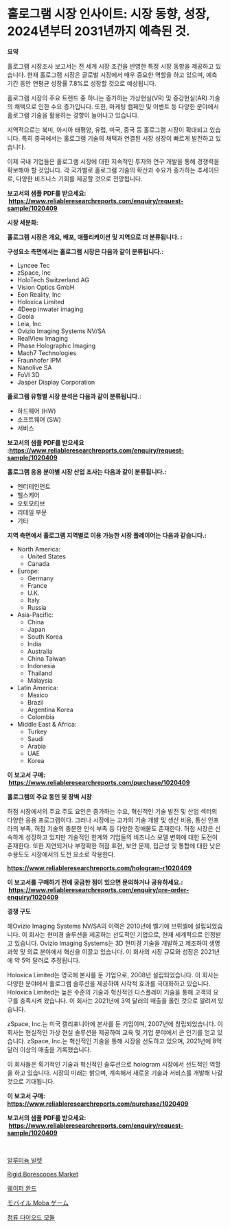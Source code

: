 <p><h1>홀로그램 시장 인사이트: 시장 동향, 성장, 2024년부터 2031년까지 예측된 것.</h1></p><p><strong>요약</strong></p>
<p><p>홀로그램 시장조사 보고서는 전 세계 시장 조건을 반영한 특정 시장 동향을 제공하고 있습니다. 현재 홀로그램 시장은 글로벌 시장에서 매우 중요한 역할을 하고 있으며, 예측 기간 동안 연평균 성장률 7.8%로 성장할 것으로 예상됩니다. </p><p>홀로그램 시장의 주요 트렌드 중 하나는 증가하는 가상현실(VR) 및 증강현실(AR) 기술의 채택으로 인한 수요 증가입니다. 또한, 마케팅 캠페인 및 이벤트 등 다양한 분야에서 홀로그램 기술을 활용하는 경향이 늘어나고 있습니다.</p><p>지역적으로는 북미, 아시아 태평양, 유럽, 미국, 중국 등 홀로그램 시장이 확대되고 있습니다. 특히 중국에서는 홀로그램 기술의 채택과 연결된 시장 성장이 빠르게 발전하고 있습니다.</p><p>이제 국내 기업들은 홀로그램 시장에 대한 지속적인 투자와 연구 개발을 통해 경쟁력을 확보해야 할 것입니다. 각 국가별로 홀로그램 기술의 확산과 수요가 증가하는 추세이므로, 다양한 비즈니스 기회를 제공할 것으로 전망됩니다.</p></p>
<p><strong>보고서의 샘플 PDF를 받으세요: &nbsp;<a href="https://www.reliableresearchreports.com/enquiry/request-sample/1020409">https://www.reliableresearchreports.com/enquiry/request-sample/1020409</a></strong></p>
<p><strong>시장 세분화:</strong></p>
<p><strong> 홀로그램 시장은 개요, 배포, 애플리케이션 및 지역으로 더 분류됩니다. :</strong></p>
<p><strong>구성요소 측면에서는 홀로그램 시장은 다음과 같이 분류됩니다.:</strong></p>
<p><ul><li>Lyncee Tec</li><li>zSpace, Inc</li><li>HoloTech Switzerland AG</li><li>Vision Optics GmbH</li><li>Eon Reality, Inc</li><li>Holoxica Limited</li><li>4Deep inwater imaging</li><li>Geola</li><li>Leia, Inc</li><li>Ovizio Imaging Systems NV/SA</li><li>RealView Imaging</li><li>Phase Holographic Imaging</li><li>Mach7 Technologies</li><li>Fraunhofer IPM</li><li>Nanolive SA</li><li>FoVI 3D</li><li>Jasper Display Corporation</li></ul></p>
<p><strong> 홀로그램 유형별 시장 분석은 다음과 같이 분류됩니다.:</strong></p>
<p><ul><li>하드웨어 (HW)</li><li>소프트웨어 (SW)</li><li>서비스</li></ul></p>
<p><strong>보고서의 샘플 PDF를 받으세요 :<a href="https://www.reliableresearchreports.com/enquiry/request-sample/1020409">https://www.reliableresearchreports.com/enquiry/request-sample/1020409</a></strong></p>
<p><strong> 홀로그램 응용 분야별 시장 산업 조사는 다음과 같이 분류됩니다.:</strong></p>
<p><ul><li>엔터테인먼트</li><li>헬스케어</li><li>오토모티브</li><li>리테일 부문</li><li>기타</li></ul></p>
<p><strong>지역 측면에서 홀로그램 지역별로 이용 가능한 시장 플레이어는 다음과 같습니다.:</strong></p>
<p><ul>
    <li>
        North America:
        <ul>
            <li>United States</li>
            <li>Canada</li>
        </ul>
    </li>
    <li>
        Europe:
        <ul>
            <li>Germany</li>
            <li>France</li>
            <li>U.K.</li>
            <li>Italy</li>
            <li>Russia</li>
        </ul>
    </li>
    <li>
        Asia-Pacific:
        <ul>
            <li>China</li>
            <li>Japan</li>
            <li>South Korea</li>
            <li>India</li>
            <li>Australia</li>
            <li>China Taiwan</li>
            <li>Indonesia</li>
            <li>Thailand</li>
            <li>Malaysia</li>
        </ul>
    </li>
    <li>
        Latin America:
        <ul>
            <li>Mexico</li>
            <li>Brazil</li>
            <li>Argentina Korea</li>
            <li>Colombia</li>
        </ul>
    </li>
    <li>
        Middle East & Africa:
        <ul>
            <li>Turkey</li>
            <li>Saudi</li>
            <li>Arabia</li>
            <li>UAE</li>
            <li>Korea</li>
        </ul>
    </li>
    </ul></p>
<p><strong>이 보고서 구매: &nbsp;<a href="https://www.reliableresearchreports.com/purchase/1020409">https://www.reliableresearchreports.com/purchase/1020409</a></strong></p>
<p><strong>홀로그램의 주요 동인 및 장벽 시장</strong></p>
<p><p>허점 시장에서의 주요 주도 요인은 증가하는 수요, 혁신적인 기술 발전 및 산업 섹터의 다양한 응용 프로그램이다. 그러나 시장에는 고가의 기술 개발 및 생산 비용, 통신 인프라의 부족, 허점 기술의 충분한 인식 부족 등 다양한 장애물도 존재한다. 허점 시장은 신속하게 성장하고 있지만 기술적인 한계와 기업들의 비즈니스 모델 변화에 대한 도전이 존재한다. 또한 지연되거나 부정확한 허점 표현, 보안 문제, 접근성 및 통합에 대한 낮은 수용도도 시장에서의 도전 요소로 작용한다.</p></p>
<p><strong><a href="https://www.reliableresearchreports.com/hologram-r1020409">https://www.reliableresearchreports.com/hologram-r1020409</a></strong></p>
<p><strong>이 보고서를 구매하기 전에 궁금한 점이 있으면 문의하거나 공유하세요.: &nbsp;<a href="https://www.reliableresearchreports.com/enquiry/pre-order-enquiry/1020409">https://www.reliableresearchreports.com/enquiry/pre-order-enquiry/1020409</a></strong></p>
<p><strong>경쟁 구도</strong></p>
<p><p>헤Ovizio Imaging Systems NV/SA의 이력은 2010년에 벨기에 브뤼셀에 설립되었습니다. 이 회사는 현미경 솔루션을 제공하는 선도적인 기업으로, 현재 세계적으로 인정받고 있습니다. Ovizio Imaging Systems는 3D 현미경 기술을 개발하고 제조하여 생명 과학 및 의료 분야에서 혁신을 이끌고 있습니다. 이 회사의 시장 규모와 성장은 2021년에 약 5억 달러로 추정됩니다.</p><p>Holoxica Limited는 영국에 본사를 둔 기업으로, 2008년 설립되었습니다. 이 회사는 다양한 분야에서 홀로그램 솔루션을 제공하여 시각적 효과를 극대화하고 있습니다. Holoxica Limited는 높은 수준의 기술과 혁신적인 디스플레이 기술을 통해 고객의 요구를 충족시켜 왔습니다. 이 회사는 2021년에 3억 달러의 매출을 올린 것으로 알려져 있습니다.</p><p>zSpace, Inc.는 미국 캘리포니아에 본사를 둔 기업이며, 2007년에 창립되었습니다. 이 회사는 현실적인 가상 현실 솔루션을 제공하여 교육 및 기업 분야에서 큰 인기를 얻고 있습니다. zSpace, Inc.는 혁신적인 기술을 통해 시장을 선도하고 있으며, 2021년에 8억 달러 이상의 매출을 기록했습니다. </p><p>이 회사들은 획기적인 기술과 혁신적인 솔루션으로 hologram 시장에서 선도적인 역할을 하고 있습니다. 시장의 미래는 밝으며, 계속해서 새로운 기술과 서비스를 개발해 나갈 것으로 기대됩니다.</p></p>
<p><strong>이 보고서 구매: &nbsp; <a href="https://www.reliableresearchreports.com/purchase/1020409">https://www.reliableresearchreports.com/purchase/1020409</a></strong></p>
<p><strong>보고서의 샘플 PDF를 받으세요: &nbsp;<a href="https://www.reliableresearchreports.com/enquiry/request-sample/1020409">https://www.reliableresearchreports.com/enquiry/request-sample/1020409</a></strong><strong></strong></p>
<p>&nbsp;</p>
<p><p><a href="https://github.com/fredrickeglers/Market-Research-Report-List-1/blob/main/842366928980.md">알루미늄 빌렛</a></p><p><a href="https://github.com/derrinmiltonellis35gcl/Market-Research-Report-List-2/blob/main/rigid-borescopes-market.md">Rigid Borescopes Market</a></p><p><a href="https://medium.com/@cleocarroll2023/%EC%99%80%ED%8D%BC-%EC%99%84%EB%93%9C-%EC%8B%9C%EC%9E%A5-%EB%8F%99%ED%96%A5-%EB%B0%8F-%EC%8B%9C%EC%9E%A5-%EB%B6%84%EC%84%9D%EC%9D%80-2024-2031%EB%85%84-%EA%B8%B0%EA%B0%84%EC%9D%84-%EC%98%88%EC%B8%A1%ED%95%A9%EB%8B%88%EB%8B%A4-1754287724af">웨이퍼 완드</a></p><p><a href="https://github.com/efcvopdgkdx128/Market-Research-Report-List-1/blob/main/955333631464.md">モバイル Moba ゲーム</a></p><p><a href="https://medium.com/@rowanmaggio/%EB%A0%89%ED%8B%B0%ED%8C%8C%EC%9D%B4%EC%96%B4-%EB%8B%A4%EC%9D%B4%EC%98%A4%EB%93%9C-%EB%AA%A8%EB%93%88-%EC%8B%9C%EC%9E%A5-%EC%8B%9C%EC%9E%A5-cagr-%EC%8B%9C%EC%9E%A5-%ED%8A%B8%EB%A0%8C%EB%93%9C-%EB%B0%8F-%EC%84%B1%EC%9E%A5-%EC%A0%84%EB%9E%B5%EC%97%90-%EB%8C%80%ED%95%9C-%ED%86%B5%EC%B0%B0%EB%A0%A5-419e2b1b8dae">정류 다이오드 모듈</a></p></p>